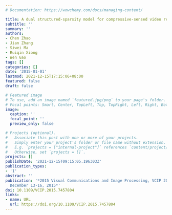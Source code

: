 ```yaml
---
# Documentation: https://wowchemy.com/docs/managing-content/

title: A dual structured-sparsity model for compressive-sensed video reconstruction
subtitle: ''
summary: ''
authors:
- Chen Zhao
- Jian Zhang
- Siwei Ma
- Ruiqin Xiong
- Wen Gao
tags: []
categories: []
date: '2015-01-01'
lastmod: 2021-12-15T17:15:06+08:00
featured: false
draft: false

# Featured image
# To use, add an image named `featured.jpg/png` to your page's folder.
# Focal points: Smart, Center, TopLeft, Top, TopRight, Left, Right, BottomLeft, Bottom, BottomRight.
image:
  caption: ''
  focal_point: ''
  preview_only: false

# Projects (optional).
#   Associate this post with one or more of your projects.
#   Simply enter your project's folder or file name without extension.
#   E.g. `projects = ["internal-project"]` references `content/project/deep-learning/index.md`.
#   Otherwise, set `projects = []`.
projects: []
publishDate: '2021-12-15T09:15:05.196303Z'
publication_types:
- '1'
abstract: ''
publication: '*2015 Visual Communications and Image Processing, VCIP 2015, Singapore,
  December 13-16, 2015*'
doi: 10.1109/VCIP.2015.7457804
links:
- name: URL
  url: https://doi.org/10.1109/VCIP.2015.7457804
---
```

